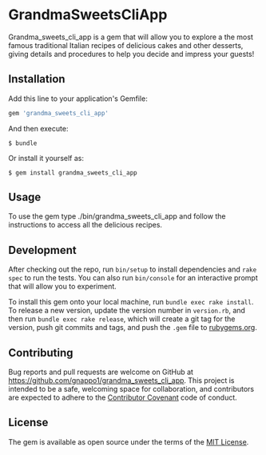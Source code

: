 # GrandmaSweetsCliApp

 Grandma_sweets_cli_app is a gem that will allow you to explore a the most famous traditional Italian recipes of delicious cakes and other desserts, giving details and procedures to help you decide and impress your guests!

## Installation

Add this line to your application's Gemfile:

```ruby
gem 'grandma_sweets_cli_app'
```

And then execute:

    $ bundle

Or install it yourself as:

    $ gem install grandma_sweets_cli_app

## Usage

To use the gem type ./bin/grandma_sweets_cli_app and follow the instructions to access all the delicious recipes.

## Development

After checking out the repo, run `bin/setup` to install dependencies and `rake spec` to run the tests. You can also run `bin/console` for an interactive prompt that will allow you to experiment.

To install this gem onto your local machine, run `bundle exec rake install`. To release a new version, update the version number in `version.rb`, and then run `bundle exec rake release`, which will create a git tag for the version, push git commits and tags, and push the `.gem` file to [rubygems.org](https://rubygems.org).

## Contributing

Bug reports and pull requests are welcome on GitHub at https://github.com/gnappo1/grandma_sweets_cli_app. This project is intended to be a safe, welcoming space for collaboration, and contributors are expected to adhere to the [Contributor Covenant](http://contributor-covenant.org) code of conduct.


## License

The gem is available as open source under the terms of the [MIT License](http://opensource.org/licenses/MIT).
